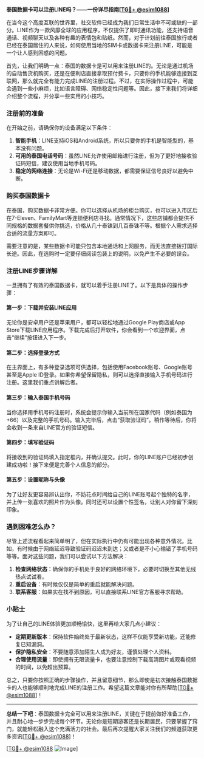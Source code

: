 **泰国数据卡可以注册LINE吗？——一份详尽指南[[TG💪+ @esim1088](https://t.me/s/esim1088)]**

在当今这个高度互联的世界里，社交软件已经成为我们日常生活中不可或缺的一部分。LINE作为一款风靡全球的应用程序，不仅提供了即时通讯功能，还支持语音通话、视频聊天以及各种有趣的表情包和贴纸。然而，对于计划前往泰国旅行或者已经在泰国居住的人来说，如何使用当地的SIM卡或数据卡来注册LINE，可能是一个让人感到困惑的问题。

首先，让我们明确一点：泰国的数据卡是可以用来注册LINE的。无论是通过机场的自动售货机购买，还是在便利店直接拿取预付费卡，只要你的手机能够连接到互联网，那么就完全有能力完成LINE的注册过程。不过，在实际操作过程中，可能会遇到一些小麻烦，比如语言障碍、网络稳定性问题等。因此，接下来我们将详细介绍整个流程，并分享一些实用的小技巧。

### 注册前的准备

在开始之前，请确保你的设备满足以下条件：
1. **智能手机**：LINE支持iOS和Android系统，所以只要你的手机是智能型的，基本没有问题。
2. **可用的泰国电话号码**：虽然LINE允许使用邮箱进行注册，但为了更好地接收验证码短信，建议使用当地手机号码。
3. **稳定的网络连接**：无论是Wi-Fi还是移动数据，都需要保证信号良好以避免中断。

### 购买泰国数据卡

在泰国，购买数据卡非常方便。你可以选择从机场的柜台购买，也可以进入市区后在7-Eleven、FamilyMart等连锁便利店寻找。通常情况下，这些店铺都会提供不同规格的数据套餐供你挑选，价格从几十泰铢到几百泰铢不等。根据个人需求选择合适的流量方案即可。

需要注意的是，某些数据卡可能只包含本地通话和上网服务，而无法直接拨打国际长途。因此，在选购时一定要仔细阅读包装上的说明，以免产生不必要的误会。

### 注册LINE步骤详解

一旦拥有了有效的泰国数据卡，就可以着手注册LINE了。以下是具体的操作步骤：

#### 第一步：下载并安装LINE应用
无论你是安卓用户还是苹果用户，都可以轻松地通过Google Play商店或App Store下载LINE应用程序。下载完成后打开软件，你会看到一个欢迎界面，点击“继续”按钮进入下一步。

#### 第二步：选择登录方式
在主界面上，有多种登录选项可供选择，包括使用Facebook账号、Google账号甚至是Apple ID登录。如果你希望保留隐私，则可以选择直接输入手机号码进行注册。这里我们重点讲解后者。

#### 第三步：输入泰国手机号码
当你选择用手机号码注册时，系统会提示你输入当前所在国家代码（例如泰国为+66）以及完整的手机号码。输入完毕后，点击“获取验证码”。稍作等待后，你将会收到一条来自LINE官方的验证短信。

#### 第四步：填写验证码
将接收到的验证码填入指定框内，并确认提交。此时，你的LINE账户已经初步创建成功啦！接下来便是完善个人信息的部分。

#### 第五步：设置昵称与头像
为了让好友更容易辨认出你，不妨花点时间给自己的LINE账号起个独特的名字，并上传一张喜欢的照片作为头像。同时还可以设置个性签名，让别人对你留下深刻印象。

### 遇到困难怎么办？

尽管上述流程看起来简单明了，但在实际执行中仍有可能出现各种意外情况。比如，有时候由于网络延迟导致验证码迟迟未到达；又或者是不小心输错了手机号码等等。面对这些问题，我们可以尝试以下方法解决：

1. **检查网络状态**：确保你的手机处于良好的网络环境下，必要时切换至其他无线热点试试看。
2. **重启设备**：有时候仅仅是简单的重启就能解决问题。
3. **联系客服**：如果实在找不到原因，可以直接联系LINE官方客服寻求帮助。

### 小贴士

为了让自己的LINE体验更加顺畅愉快，这里再给大家几点小建议：
- **定期更新版本**：保持软件始终处于最新状态，这样不仅能享受新功能，还能修复已知漏洞。
- **保护隐私安全**：不要随意添加陌生人成为好友，谨慎处理个人资料。
- **合理使用流量**：即使拥有无限流量卡，也要注意控制下载高清图片或观看视频的时间，以免超出预算。

总之，只要你按照正确的步骤操作，并且留意细节，那么即使是初次接触泰国数据卡的人也能够顺利地完成LINE的注册工作。希望这篇文章能对你有所帮助[[TG💪+ @esim1088](https://t.me/s/esim1088)]！

---

**总结一下吧**：泰国数据卡完全可以用来注册LINE，关键在于提前做好准备工作，并且耐心地一步步完成每个环节。无论你是短期游客还是长期居民，只要掌握了窍门，就能轻松融入这个充满活力的社会。最后再次提醒大家关注我们的频道获取更多资讯[[TG💪+ @esim1088](https://t.me/s/esim1088)]！

[[TG💪+ @esim1088](https://t.me/s/esim1088) ![Image](https://i.postimg.cc/4NQfJmqS/Snipaste-2025-05-13-00-14-12.png)]